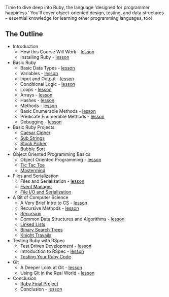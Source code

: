 Time to dive deep into Ruby, the language 'designed for programmer happiness.' You'll cover object-oriented design, testing, and data structures – essential knowledge for learning other programming languages, too!

## The Outline

- Introduction
  - How this Course Will Work - [lesson](/introduction/how_this_course_will_work.md)
  - Installing Ruby - [lesson](/introduction/installing_ruby.md)
- Basic Ruby
  - Basic Data Types - [lesson](/basic_ruby/basic_data_types.md)
  - Variables - [lesson](/basic_ruby/variables.md)
  - Input and Output - [lesson](/basic_ruby/input_and_output.md)
  - Conditional Logic - [lesson](/basic_ruby/conditional_logic.md)
  - Loops - [lesson](/basic_ruby/loops.md)
  - Arrays - [lesson](/basic_ruby/arrays.md)
  - Hashes - [lesson](/basic_ruby/hashes.md)
  - Methods - [lesson](/basic_ruby/methods.md)
  - Basic Enumerable Methods - [lesson](/basic_ruby/basic_enumerable_methods.md)
  - Predicate Enumerable Methods - [lesson](/basic_ruby/predicate_enumerable_methods.md)
  - Debugging - [lesson](/basic_ruby/debugging.md)
- Basic Ruby Projects
  - [Caesar Cipher](/basic_ruby_projects/caesar_cipher.md)
  - [Sub Strings](/basic_ruby_projects/sub_strings.md)
  - [Stock Picker](/basic_ruby_projects/stock_picker.md)
  - [Bubble Sort](/basic_ruby_projects/bubble_sort.md)
- Object Oriented Programming Basics
  - Object Oriented Programming - [lesson](/object_oriented_programming_basics/lesson_oop.md)
  - [Tic Tac Toe](/object_oriented_programming_basics/project_tic_tac_toe.md)
  - [Mastermind](/object_oriented_programming_basics/project_mastermind.md)
- Files and Serialization
  - Files and Serialization - [lesson](/files_and_serialization/lesson_serialization.md)
  - [Event Manager](/files_and_serialization/project_event_manager.md)
  - [File I/O and Serialization](/files_and_serialization/project_file_io.md)
- A Bit of Computer Science
  - A Very Brief Intro to CS - [lesson](/computer_science/lesson_a_very_brief_intro_to_cs.md)
  - Recursive Methods - [lesson](/computer_science/lesson_recursion.md)
  - [Recursion](/computer_science/project_recursion.md)
  - Common Data Structures and Algorithms - [lesson](/computer_science/lesson_common_data_structures_algorithms.md)
  - [Linked Lists](/computer_science/project_linked_lists.md)
  - [Binary Search Trees](/computer_science/project_binary_search_trees.md)
  - [Knight Travails](/computer_science/project_knights_travails.md)
- Testing Ruby with RSpec
  - Test Driven Development - [lesson](/testing_with_rspec/test_driven_development.md)
  - Introduction to RSpec - [lesson](/testing_with_rspec/introduction_to_rspec.md)
  - [Testing Your Ruby Code](/testing_with_rspec/project_testing_your_ruby_code.md)
- Git
  - A Deeper Look at Git - [lesson](/git/lesson_a_deeper_look_at_git.md)
  - Using Git in the Real World - [lesson](/git/lesson_using_git_in_the_real_world.md)
- Conclusion
  - [Ruby Final Project](/conclusion/lesson_conclusion.md)
  - Conclusion - [lesson](/conclusion/project_ruby_final.md)
